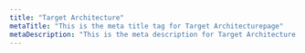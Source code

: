 ```yaml
---
title: "Target Architecture"
metaTitle: "This is the meta title tag for Target Architecturepage"
metaDescription: "This is the meta description for Target Architecture page"
---
```

